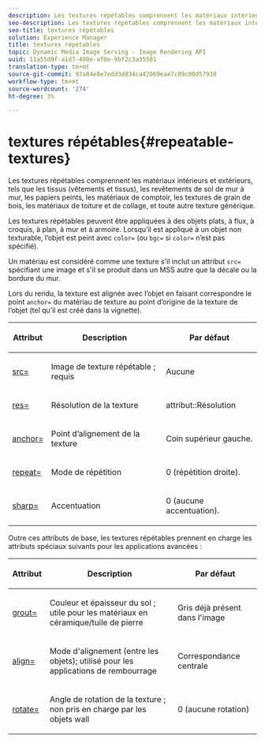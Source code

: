 ```yaml
---
description: Les textures répétables comprennent les matériaux intérieurs et extérieurs, tels que les tissus (vêtements et tissus), les revêtements de sol de mur à mur, les papiers peints, les matériaux de comptoir, les textures de grain de bois, les matériaux de toiture et de collage, et toute autre texture générique.
seo-description: Les textures répétables comprennent les matériaux intérieurs et extérieurs, tels que les tissus (vêtements et tissus), les revêtements de sol de mur à mur, les papiers peints, les matériaux de comptoir, les textures de grain de bois, les matériaux de toiture et de collage, et toute autre texture générique.
seo-title: textures répétables
solution: Experience Manager
title: textures répétables
topic: Dynamic Media Image Serving - Image Rendering API
uuid: 11a55d9f-a1d7-490e-af0e-9bf2c3a35501
translation-type: tm+mt
source-git-commit: 97a84e8e7edd3d834ca42069eae7c09c00d57938
workflow-type: tm+mt
source-wordcount: '274'
ht-degree: 3%

---
```



# textures répétables{#repeatable-textures}

Les textures répétables comprennent les matériaux intérieurs et extérieurs, tels que les tissus (vêtements et tissus), les revêtements de sol de mur à mur, les papiers peints, les matériaux de comptoir, les textures de grain de bois, les matériaux de toiture et de collage, et toute autre texture générique.

Les textures répétables peuvent être appliquées à des objets plats, à flux, à croquis, à plan, à mur et à armoire. Lorsqu’il est appliqué à un objet non texturable, l’objet est peint avec `color=` (ou `bgc=` si `color=` n’est pas spécifié).

Un matériau est considéré comme une texture s&#39;il inclut un attribut `src=` spécifiant une image et s&#39;il se produit dans un MSS autre que la décale ou la bordure du mur.

Lors du rendu, la texture est alignée avec l’objet en faisant correspondre le point `anchor=` du matériau de texture au point d’origine de la texture de l’objet (tel qu’il est créé dans la vignette).

<table id="table_992A6E93E4274B598A236F8F728F017A"> 
 <thead> 
  <tr> 
   <th colname="col1" class="entry"> <p>Attribut </p> </th> 
   <th colname="col2" class="entry"> <p>Description </p> </th> 
   <th colname="col3" class="entry"> <p>Par défaut </p> </th> 
  </tr> 
 </thead>
 <tbody> 
  <tr> 
   <td colname="col1"> <p> <a href="../../../../../../ir-api/http-protocol/image-rendering-api-ref/c-ir-http-protocol-ref/c-ir-http-protocol-command-reference/r-ir-src.md#reference-62c98abad22149d68d405ed6aaff8272" type="reference" format="dita" scope="local"> <span class="codeph"> src=  </span> </a> </p> </td> 
   <td colname="col2"> <p>Image de texture répétable ; requis </p> </td> 
   <td colname="col3"> <p>Aucune </p> </td> 
  </tr> 
  <tr> 
   <td colname="col1"> <p> <a href="../../../../../../ir-api/http-protocol/image-rendering-api-ref/c-ir-http-protocol-ref/c-ir-http-protocol-command-reference/r-ir-res.md#reference-0ad9de8887144c83a6db97b4994f7c04" type="reference" format="dita" scope="local"> <span class="codeph"> res=  </span> </a> </p> </td> 
   <td colname="col2"> <p>Résolution de la texture </p> </td> 
   <td colname="col3"> <span class="codeph"> attribut::Résolution  </span> </td> 
  </tr> 
  <tr> 
   <td colname="col1"> <p> <a href="../../../../../../ir-api/http-protocol/image-rendering-api-ref/c-ir-http-protocol-ref/c-ir-http-protocol-command-reference/r-ir-http-anchor.md#reference-d53923d785c9442997dc7f2199524c26" type="reference" format="dita" scope="local"> <span class="codeph"> anchor=  </span> </a> </p> </td> 
   <td colname="col2"> <p>Point d’alignement de la texture </p> </td> 
   <td colname="col3"> <p>Coin supérieur gauche. </p> </td> 
  </tr> 
  <tr> 
   <td colname="col1"> <p> <a href="../../../../../../ir-api/http-protocol/image-rendering-api-ref/c-ir-http-protocol-ref/c-ir-http-protocol-command-reference/r-ir-http-repeat.md#reference-37749da8233f42599ecf4731055fb7d8" type="reference" format="dita" scope="local"> <span class="codeph"> repeat=  </span> </a> </p> </td> 
   <td colname="col2"> <p>Mode de répétition </p> </td> 
   <td colname="col3"> <p>0 (répétition droite). </p> </td> 
  </tr> 
  <tr> 
   <td colname="col1"> <p> <a href="../../../../../../ir-api/http-protocol/image-rendering-api-ref/c-ir-http-protocol-ref/c-ir-http-protocol-command-reference/r-ir-http-sharp.md#reference-acdd87f6b5de4e3a85e5d3c03022a35a" type="reference" format="dita" scope="local"> <span class="codeph"> sharp=  </span> </a> </p> </td> 
   <td colname="col2"> <p>Accentuation </p> </td> 
   <td colname="col3"> <p>0 (aucune accentuation). </p> </td> 
  </tr> 
 </tbody> 
</table>

Outre ces attributs de base, les textures répétables prennent en charge les attributs spéciaux suivants pour les applications avancées :

<table id="table_A97365804CB143DEB31F26A65DA3CE04"> 
 <thead> 
  <tr> 
   <th colname="col1" class="entry"> <p>Attribut </p> </th> 
   <th colname="col2" class="entry"> <p>Description </p> </th> 
   <th colname="col3" class="entry"> <p>Par défaut </p> </th> 
  </tr> 
 </thead>
 <tbody> 
  <tr> 
   <td colname="col1"> <p> <a href="../../../../../../ir-api/http-protocol/image-rendering-api-ref/c-ir-http-protocol-ref/c-ir-http-protocol-command-reference/r-ir-grout.md#reference-73651cbbbc344adba2626ef950d3672a" type="reference" format="dita" scope="local"> <span class="codeph"> grout=  </span> </a> </p> </td> 
   <td colname="col2"> <p>Couleur et épaisseur du sol ; utile pour les matériaux en céramique/tuile de pierre </p> </td> 
   <td colname="col3"> <p>Gris déjà présent dans l'image </p> </td> 
  </tr> 
  <tr> 
   <td colname="col1"> <p> <a href="../../../../../../ir-api/http-protocol/image-rendering-api-ref/c-ir-http-protocol-ref/c-ir-http-protocol-command-reference/r-ir-align.md#reference-4d63baa522ce42f9b15167ba34c5c6a7" type="reference" format="dita" scope="local"> <span class="codeph"> align=  </span> </a> </p> </td> 
   <td colname="col2"> <p>Mode d'alignement (entre les objets); utilisé pour les applications de rembourrage </p> </td> 
   <td colname="col3"> <p>Correspondance centrale </p> </td> 
  </tr> 
  <tr> 
   <td colname="col1"> <p> <a href="../../../../../../ir-api/http-protocol/image-rendering-api-ref/c-ir-http-protocol-ref/c-ir-http-protocol-command-reference/r-ir-rotate.md#reference-3745d74a913e4065b7ac009fb4fd9e3c" type="reference" format="dita" scope="local"> <span class="codeph"> rotate= </span> </a> </p> </td> 
   <td colname="col2"> <p>Angle de rotation de la texture ; non pris en charge par les objets wall </p> </td> 
   <td colname="col3"> <p>0 (aucune rotation) </p> </td> 
  </tr> 
 </tbody> 
</table>

